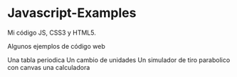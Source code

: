 Javascript-Examples
===================

Mi código JS, CSS3 y HTML5.

Algunos ejemplos de código web

Una tabla periodica
Un cambio de unidades
Un simulador de tiro parabolico con canvas
una calculadora
